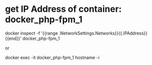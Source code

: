 # get IP Address of container: docker_php-fpm_1

docker inspect -f '{{range .NetworkSettings.Networks}}{{.IPAddress}}{{end}}' docker_php-fpm_1

or

docker exec -it docker_php-fpm_1 hostname -i
